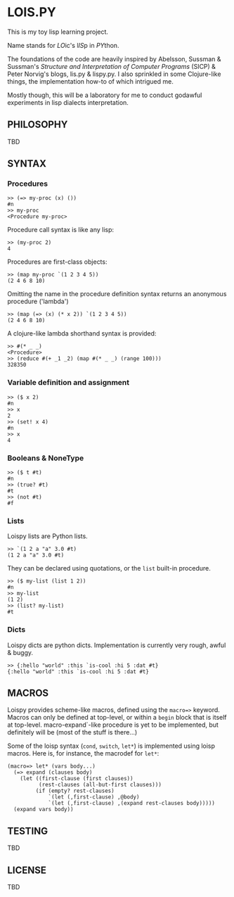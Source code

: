 LOIS.PY
=======

This is my toy lisp learning project.

Name stands for *LO*ic's l*IS*p in *PY*thon.

The foundations of the code are heavily inspired by Abelsson, Sussman & Sussman's *Structure and Interpretation of Computer Programs* (SICP) & Peter Norvig's blogs, lis.py & lispy.py. I also sprinkled in some Clojure-like things, the implementation how-to of which intrigued me.

Mostly though, this will be a laboratory for me to conduct godawful experiments in lisp dialects interpretation.

PHILOSOPHY
----------

TBD


SYNTAX
------

### Procedures

    >> (=> my-proc (x) ())
    #n
    >> my-proc
    <Procedure my-proc>


Procedure call syntax is like any lisp:

    >> (my-proc 2)
    4


Procedures are first-class objects:

    >> (map my-proc `(1 2 3 4 5))
    (2 4 6 8 10)

Omitting the name in the procedure definition syntax returns an anonymous procedure ('lambda')

    >> (map (=> (x) (* x 2)) `(1 2 3 4 5))
    (2 4 6 8 10)


A clojure-like lambda shorthand syntax is provided:

    >> #(* _ _)
    <Procedure>
    >> (reduce #(+ _1 _2) (map #(* _ _) (range 100)))
    328350


### Variable definition and assignment

    >> ($ x 2)
    #n
    >> x
    2
    >> (set! x 4)
    #n
    >> x
    4


### Booleans & NoneType

    >> ($ t #t)
    #n
    >> (true? #t)
    #t
    >> (not #t)
    #f



### Lists

Loispy lists are Python lists.

    >> `(1 2 a "a" 3.0 #t)
    (1 2 a "a" 3.0 #t)

They can be declared using quotations, or the `list` built-in procedure.

    >> ($ my-list (list 1 2))
    #n
    >> my-list
    (1 2)
    >> (list? my-list)
    #t


### Dicts

Loispy dicts are python dicts.
Implementation is currently very rough, awful & buggy.

    >> {:hello "world" :this `is-cool :hi 5 :dat #t}
    {:hello "world" :this `is-cool :hi 5 :dat #t}


MACROS
------

Loispy provides scheme-like macros, defined using the `macro=>` keyword. Macros can only be defined at top-level, or within a `begin` block that is itself at top-level. macro-expand`-like procedure is yet to be implemented, but definitely will be (most of the stuff is there...)

Some of the loisp syntax (`cond`, `switch`, `let*`) is implemented using loisp macros. Here is, for instance, the macrodef for `let*`:

    (macro=> let* (vars body...)
      (=> expand (clauses body)
        (let ((first-clause (first clauses))
              (rest-clauses (all-but-first clauses)))
             (if (empty? rest-clauses)
                 `(let (,first-clause) ,@body)
                 `(let (,first-clause) ,(expand rest-clauses body)))))
      (expand vars body))



TESTING
-------

TBD

LICENSE
-------

TBD

